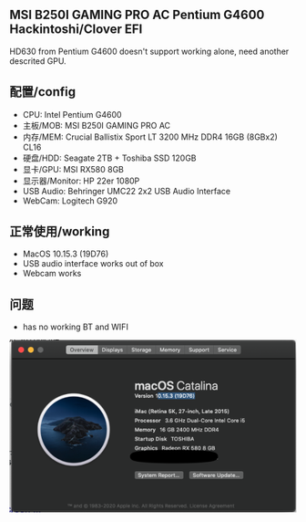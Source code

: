 ## MSI B250I GAMING PRO AC  Pentium G4600  Hackintoshi/Clover  EFI

HD630 from Pentium G4600 doesn't support working alone, need another descrited GPU.

## 配置/config

- CPU: Intel Pentium G4600
- 主板/MOB: MSI B250I GAMING PRO AC
- 内存/MEM: Crucial Ballistix Sport LT 3200 MHz DDR4 16GB (8GBx2) CL16
- 硬盘/HDD: Seagate 2TB + Toshiba SSD 120GB
- 显卡/GPU: MSI RX580 8GB
- 显示器/Monitor: HP 22er   1080P
- USB Audio: Behringer UMC22 2x2 USB Audio Interface
- WebCam: Logitech G920

## 正常使用/working

- MacOS 10.15.3 (19D76)
- USB audio interface works out of box
- Webcam works


## 问题

- has no working BT and WIFI


![about](./about.png)
